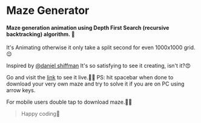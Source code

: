 # Maze Generator

#### Maze generation animation using Depth First Search (recursive backtracking) algorithm. 🙂

It's Animating otherwise it only take a split second for even 1000x1000 grid.😌

Inspired by [@daniel shiffman](https://github.com/CodingTrain)
It's so satisfying to see it creating, isn't it?😍

Go and visit the [link](https://amishranpariya.github.io/maze_generator/) to see it live.🎉🥳
PS: hit spacebar when done to download your very own maze and try to solve it if you are on PC using arrow keys.

For mobile users double tap to download maze.👍🏻

> Happy coding🥰
